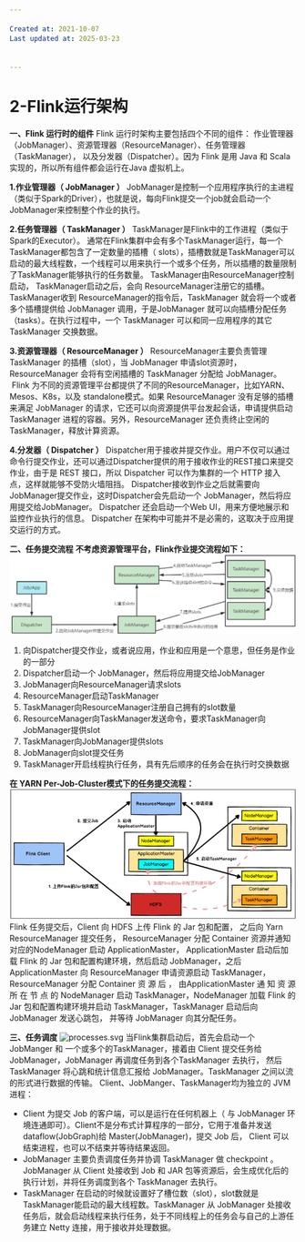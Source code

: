 ```yaml
---

Created at: 2021-10-07
Last updated at: 2025-03-23


---
```


# 2-Flink运行架构


**一、Flink 运行时的组件**
Flink 运行时架构主要包括四个不同的组件： 作业管理器（JobManager）、资源管理器（ResourceManager）、任务管理器（TaskManager）， 以及分发器（Dispatcher）。因为 Flink 是用 Java 和 Scala 实现的，所以所有组件都会运行在Java 虚拟机上。

**1.作业管理器（ JobManager ）**
JobManager是控制一个应用程序执行的主进程（类似于Spark的Driver），也就是说，每向Flink提交一个job就会启动一个JobManager来控制整个作业的执行。

**2.任务管理器（ TaskManager ）**
TaskManager是Flink中的工作进程（类似于Spark的Executor）。
通常在Flink集群中会有多个TaskManager运行，每一个TaskManager都包含了一定数量的插槽（ slots），插槽数就是TaskManager可以启动的最大线程数，一个线程可以用来执行一个或多个任务，所以插槽的数量限制了TaskManager能够执行的任务数量。
TaskManager由ResourceManager控制启动， TaskManager启动之后，会向 ResourceManager注册它的插槽。TaskManager收到 ResourceManager的指令后，TaskManager 就会将一个或者多个插槽提供给 JobManager 调用，于是JobManager 就可以向插槽分配任务（tasks）。在执行过程中，一个 TaskManager 可以和同一应用程序的其它 TaskManager 交换数据。

**3.资源管理器（ ResourceManager ）**
ResourceManager主要负责管理 TaskManager 的插槽（slot），当 JobManager 申请slot资源时，ResourceManager 会将有空闲插槽的 TaskManager 分配给 JobManager。
 Flink 为不同的资源管理平台都提供了不同的ResourceManager，比如YARN、Mesos、K8s，以及 standalone模式。如果 ResourceManager 没有足够的插槽来满足 JobManager 的请求，它还可以向资源提供平台发起会话，申请提供启动 TaskManager 进程的容器。另外，ResourceManager 还负责终止空闲的 TaskManager，释放计算资源。

**4.分发器（ Dispatcher ）**
Dispatcher用于接收并提交作业。用户不仅可以通过命令行提交作业，还可以通过Dispatcher提供的用于接收作业的REST接口来提交作业，由于是 REST 接口，所以 Dispatcher 可以作为集群的一个 HTTP 接入点，这样就能够不受防火墙阻挡。
Dispatcher接收到作业之后就需要向JobManager提交作业，这时Dispatcher会先启动一个 JobManager，然后将应用提交给JobManager。
Dispatcher 还会启动一个Web UI，用来方便地展示和监控作业执行的信息。
Dispatcher 在架构中可能并不是必需的，这取决于应用提交运行的方式。

**二、任务提交流程**
**不考虑资源管理平台，Flink作业提交流程如下：**
![unknown_filename.png](./_resources/2-Flink运行架构.resources/unknown_filename.png)

1. 向Dispatcher提交作业，或者说应用，作业和应用是一个意思，但任务是作业的一部分
2. Dispatcher启动一个 JobManager，然后将应用提交给JobManager
3. JobManager向ResourceManager请求slots
4. ResourceManager启动TaskManager
5. TaskManager向ResourceManager注册自己拥有的slot数量
6. ResourceManager向TaskManager发送命令，要求TaskManager向JobManager提供slot
7. TaskManager向JobManager提供slots
8. JobManager向slot提交任务
9. TaskManager开启线程执行任务，具有先后顺序的任务会在执行时交换数据

**在 YARN Per-Job-Cluster模式下的任务提交流程：**
**![unknown_filename.1.png](./_resources/2-Flink运行架构.resources/unknown_filename.1.png)**
Flink 任务提交后，Client 向 HDFS 上传 Flink 的 Jar 包和配置， 之后向 Yarn ResourceManager 提交任务， ResourceManager 分配 Container 资源并通知对应的NodeManager 启动 ApplicationMaster， ApplicationMaster 启动后加载 Flink 的 Jar 包和配置构建环境，然后启动 JobManager，之后 ApplicationMaster 向 ResourceManager 申请资源启动 TaskManager，ResourceManager 分配 Container 资 源 后 ， 由ApplicationMaster 通 知 资 源 所 在 节 点 的 NodeManager 启动 TaskManager，NodeManager 加载 Flink 的 Jar 包和配置构建环境并启动 TaskManager，TaskManager 启动后向 JobManager 发送心跳包， 并等待 JobManager 向其分配任务。

**三、任务调度**
![processes.svg](https://ci.apache.org/projects/flink/flink-docs-release-1.13/fig/processes.svg)
当Flink集群启动后，首先会启动一个 JobManger 和 一个或多个的TaskManager，接着由 Client 提交任务给 JobManager，JobManager 再调度任务到各个TaskManager 去执行， 然后 TaskManager 将心跳和统计信息汇报给 JobManager。TaskManager 之间以流的形式进行数据的传输。
Client、JobManger、TaskManager均为独立的 JVM 进程：

* Client 为提交 Job 的客户端，可以是运行在任何机器上（ 与 JobManager 环境连通即可）。Client不是分布式计算程序的一部分，它用于准备并发送dataflow(JobGraph)给 Master(JobManager)，提交 Job 后， Client 可以结束进程，也可以不结束并等待结果返回。
* JobManager 主要负责调度任务并协调 TaskManager 做 checkpoint 。JobManager 从 Client 处接收到 Job 和 JAR 包等资源后，会生成优化后的执行计划，并将任务调度到各个 TaskManager 去执行。
* TaskManager 在启动的时候就设置好了槽位数（slot），slot数就是TaskManager能启动的最大线程数。TaskManager 从 JobManager 处接收任务后，就会启动线程来执行任务，处于不同线程上的任务会与自己的上游任务建立 Netty 连接，用于接收并处理数据。

